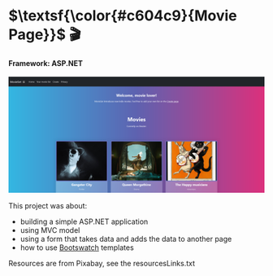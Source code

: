 # $\textsf{\color{#c604c9}{Movie Page}}$ 🎬

#### Framework: ASP.NET
![home page](publish/wwwroot/img/home.png)




This project was about:
- building a simple ASP.NET application
- using MVC model
- using a form that takes data and adds the data to another page
- how to use <a href="https://bootswatch.com/" target="_blank">Bootswatch</a> templates


Resources are from Pixabay, see the resourcesLinks.txt








